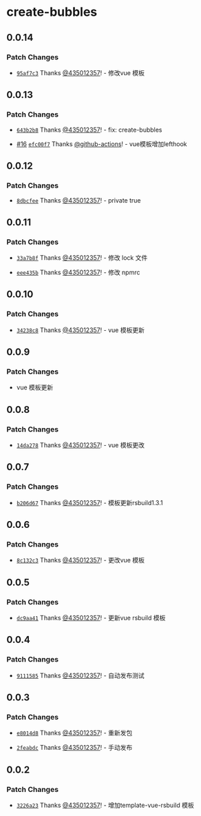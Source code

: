 # create-bubbles

## 0.0.14

### Patch Changes

- [`95af7c3`](https://github.com/435012357/bubblesjs/commit/95af7c3003851a1d6f20eb92b0136f2d8fc4b8cf) Thanks [@435012357](https://github.com/435012357)! - 修改vue 模板

## 0.0.13

### Patch Changes

- [`643b2b8`](https://github.com/435012357/bubblesjs/commit/643b2b8b559dafa5f88190f27dbef8bb93771c6a) Thanks [@435012357](https://github.com/435012357)! - fix: create-bubbles

- [#16](https://github.com/435012357/bubblesjs/pull/16) [`efc00f7`](https://github.com/435012357/bubblesjs/commit/efc00f703b9f05053e324fbfda9692f7f43d827d) Thanks [@github-actions](https://github.com/apps/github-actions)! - vue模板增加lefthook

## 0.0.12

### Patch Changes

- [`8dbcfee`](https://github.com/435012357/bubblesjs/commit/8dbcfeee5ce4cb7a9f566dc2635d0b42c7dc02ac) Thanks [@435012357](https://github.com/435012357)! - private true

## 0.0.11

### Patch Changes

- [`33a7b8f`](https://github.com/435012357/bubblesjs/commit/33a7b8ff1b69b0c290a035f0482a759e4bee278d) Thanks [@435012357](https://github.com/435012357)! - 修改 lock 文件

- [`eee435b`](https://github.com/435012357/bubblesjs/commit/eee435b77dd8b37fb3db9b1ba1618ed997d6deff) Thanks [@435012357](https://github.com/435012357)! - 修改 npmrc

## 0.0.10

### Patch Changes

- [`34238c8`](https://github.com/435012357/bubblesjs/commit/34238c8334f904b855f5983f2e034d9deeda6316) Thanks [@435012357](https://github.com/435012357)! - vue 模板更新

## 0.0.9

### Patch Changes

- vue 模板更新

## 0.0.8

### Patch Changes

- [`14da278`](https://github.com/435012357/bubblesjs/commit/14da278d1859e3a92ee52f4ae177d7ff3f8fb3ef) Thanks [@435012357](https://github.com/435012357)! - vue 模板更改

## 0.0.7

### Patch Changes

- [`b206d67`](https://github.com/435012357/bubblesjs/commit/b206d6773c07356ff210671acd81697855274649) Thanks [@435012357](https://github.com/435012357)! - 模板更新rsbuild1.3.1

## 0.0.6

### Patch Changes

- [`8c132c3`](https://github.com/435012357/bubblesjs/commit/8c132c3f3fd4fc6e27fb83aea7d56902ae6c25d9) Thanks [@435012357](https://github.com/435012357)! - 更改vue 模板

## 0.0.5

### Patch Changes

- [`dc9aa41`](https://github.com/435012357/bubblesjs/commit/dc9aa41cccf9118a3fe7a2ea2c29498aec90bde2) Thanks [@435012357](https://github.com/435012357)! - 更新vue rsbuild 模板

## 0.0.4

### Patch Changes

- [`9111585`](https://github.com/435012357/bubblesjs/commit/911158564827fd4b52c415ba4c117497e436508f) Thanks [@435012357](https://github.com/435012357)! - 自动发布测试

## 0.0.3

### Patch Changes

- [`e8014d8`](https://github.com/435012357/bubblesjs/commit/e8014d8ee6723ba4e6daabd2e2ec2231423123ba) Thanks [@435012357](https://github.com/435012357)! - 重新发包

- [`2feabdc`](https://github.com/435012357/bubblesjs/commit/2feabdc13232cc0eb0a66a3609f2ed28e8d378b6) Thanks [@435012357](https://github.com/435012357)! - 手动发布

## 0.0.2

### Patch Changes

- [`3226a23`](https://github.com/435012357/bubblesjs/commit/3226a2347421b35fe9665abda0f65da141834204) Thanks [@435012357](https://github.com/435012357)! - 增加template-vue-rsbuild 模板
